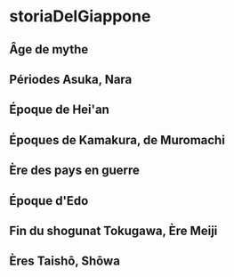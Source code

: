 storiaDelGiappone
=================

Âge de mythe
--------------------

Périodes Asuka, Nara
--------------------

Époque de Hei'an
--------------------

Époques de Kamakura, de Muromachi
----------------------------------------

Ère des pays en guerre
----------------------------------------

Époque d'Edo
--------------------

Fin du shogunat Tokugawa, Ère Meiji
----------------------------------------

Ères Taishō, Shōwa
--------------------
